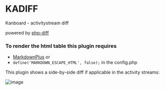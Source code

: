 # KADIFF
Kanboard - activitystream diff

powered by [php-diff](https://github.com/jfcherng/php-diff)

### To render the html table this plugin requires
- [MarkdownPlus](https://github.com/creecros/MarkdownPlus) or
- `define('MARKDOWN_ESCAPE_HTML', false);` in the config.php 

This plugin shows a side-by-side diff if applicable in the activity streams:

![image](https://user-images.githubusercontent.com/13346344/143033319-2d87620c-8245-4fc9-b1d7-d18fbf5fe11c.png)

